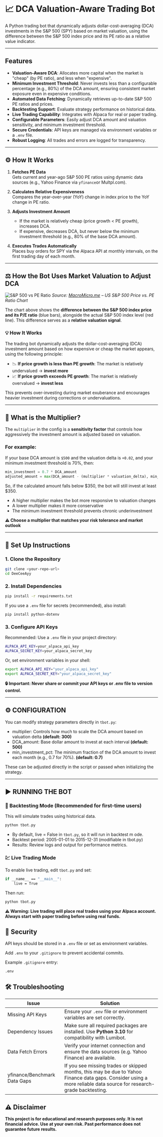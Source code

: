 # 📈 DCA Valuation-Aware Trading Bot

A Python trading bot that dynamically adjusts dollar-cost-averaging (DCA) investments in the S&P 500 (SPY) based on market valuation, using the difference between the S&P 500 index price and its PE ratio as a relative value indicator.

---

## Features

- **Valuation-Aware DCA**: Allocates more capital when the market is "cheap" (by PE ratio), and less when "expensive".
- **Minimum Investment Threshold**: Never invests less than a configurable percentage (e.g., 80%) of the DCA amount, ensuring consistent market exposure even in expensive conditions.
- **Automated Data Fetching**: Dynamically retrieves up-to-date S&P 500 PE ratios and prices.
- **Backtesting Support**: Evaluate strategy performance on historical data.
- **Live Trading Capability**: Integrates with Alpaca for real or paper trading.
- **Configurable Parameters**: Easily adjust DCA amount and valuation sensitivity, and minimum investment threshold.
- **Secure Credentials**: API keys are managed via environment variables or a `.env` file.
- **Robust Logging**: All trades and errors are logged for transparency.

---

## ⚙️ How It Works

1. **Fetches PE Data**  
   Gets current and year-ago S&P 500 PE ratios using dynamic data sources (e.g., Yahoo Finance via `yfinance`or Multpl.com).

2. **Calculates Relative Expensiveness**  
   Compares the year-over-year (YoY) change in index price to the YoY change in PE ratio.

3. **Adjusts Investment Amount**  
   - If the market is relatively cheap (price growth < PE growth), increases DCA.
   - If expensive, decreases DCA, but never below the minimum investment threshold (e.g., 80% of the base DCA amount).

4. **Executes Trades Automatically**  
   Places buy orders for SPY via the Alpaca API at monthly intervals, on the first trading day of each month.
   
---

## ⚖️ How the Bot Uses Market Valuation to Adjust DCA

![S&P 500 vs PE Ratio](chart.png)
*Source: [MacroMicro.me](https://www.macromicro.me) – US S&P 500 Price vs. PE Ratio Chart*


The chart above shows the **difference between the S&P 500 index price and its P/E ratio** (blue bars), alongside the actual S&P 500 index level (red line). This difference serves as a **relative valuation signal**.

### 💡 How It Works

The trading bot dynamically adjusts the dollar-cost-averaging (DCA) investment amount based on how expensive or cheap the market appears, using the following principle:

- 📉 **If price growth is less than PE growth**: The market is relatively undervalued → **invest more**
- 📈 **If price growth exceeds PE growth**: The market is relatively overvalued → **invest less**

This prevents over-investing during market exuberance and encourages heavier investment during corrections or undervaluations.

---

## 🔢 What is the Multiplier?

The `multiplier` in the config is a **sensitivity factor** that controls how aggressively the investment amount is adjusted based on valuation.

### For example:

If your base DCA amount is `$500` and the valuation delta is `+0.02`, and your minimum investment threshold is 70%, then:

```python
min_investment = 0.7 * DCA_amount
adjusted_amount = max(DCA_amount - (multiplier * valuation_delta), min_investment)
```

So, if the calculated amount falls below $350, the bot will still invest at least $350.
- A higher multiplier makes the bot more responsive to valuation changes
- A lower multiplier makes it more conservative
- The minimum investment threshold prevents chronic underinvestment

**⚠️ Choose a multiplier that matches your risk tolerance and market outlook**


---
## 🔧 Set Up Instructions

### 1. Clone the Repository
```sh
git clone <your-repo-url>
cd DeeCeeAyy
```

### 2. Install Dependencies
```sh
pip install -r requirements.txt
```

If you use a `.env` file for secrets (recommended), also install:

```sh
pip install python-dotenv
```

### 3. Configure API Keys

Recommended: Use a `.env` file in your project directory:

```sh
ALPACA_API_KEY=your_alpaca_api_key
ALPACA_SECRET_KEY=your_alpaca_secret_key
```

Or, set environment variables in your shell:

```sh
export ALPACA_API_KEY="your_alpaca_api_key"
export ALPACA_SECRET_KEY="your_alpaca_secret_key"
```

**🔒 Important: Never share or commit your API keys or .env file to version control.**

---

## ⚙️ CONFIGURATION

You can modify strategy parameters directly in `tbot.py`:

- multiplier: Controls how much to scale the DCA amount based on valuation delta **(default: 300)**
- DCA_amount: Base dollar amount to invest at each interval **(default: 500)**
- min_investment_pct: The minimum fraction of the DCA amount to invest each month (e.g., 0.7 for 70%). **(default: 0.7)**

These can be adjusted directly in the script or passed when initializing the strategy.

---

## ▶️ RUNNING THE BOT

### 🔁 Backtesting Mode (Recommended for first-time users)

This will simulate trades using historical data.
```sh
python tbot.py
```
- By default, live = False in `tbot.py`, so it will run in backtest m  ode.
- Backtest period: 2005-01-01 to 2015-12-31 (modifiable in tbot.py)
- Results: Review logs and output for performance metrics.

### 💹 Live Trading Mode
To enable live trading, edit `tbot.py` and set:
```sh
if __name__ == "__main__":
    live = True
```
Then run:
```sh
python tbot.py
```
**⚠️ Warning: Live trading will place real trades using your Alpaca account.
Always start with paper trading before using real funds.**

## 🔐 Security
API keys should be stored in a `.env` file or set as environment variables.

Add `.env` to your `.gitignore` to prevent accidental commits.

Example `.gitignore` entry:

```sh
.env
```

## 🛠️ Troubleshooting

| **Issue**                     | **Solution**                                                                 |
|------------------------------|------------------------------------------------------------------------------|
| Missing API Keys             | Ensure your `.env` file or environment variables are set correctly.          |
| Dependency Issues            | Make sure all required packages are installed. Use **Python 3.10** for compatibility with Lumibot. |
| Data Fetch Errors            | Verify your internet connection and ensure the data sources (e.g. Yahoo Finance) are available. |
| yfinance/Benchmark Data Gaps |	If you see missing trades or skipped months, this may be due to Yahoo Finance data gaps. Consider using a more reliable data source for research-grade backtesting.|


## ⚠️ Disclaimer
**This project is for educational and research purposes only.
It is not financial advice. Use at your own risk.
Past performance does not guarantee future results.**


